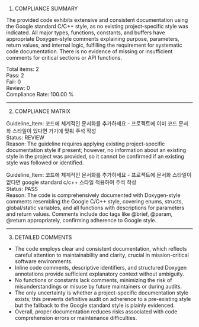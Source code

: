 1) COMPLIANCE SUMMARY

The provided code exhibits extensive and consistent documentation using the Google standard C/C++ style, as no existing project-specific style was indicated. All major types, functions, constants, and buffers have appropriate Doxygen-style comments explaining purpose, parameters, return values, and internal logic, fulfilling the requirement for systematic code documentation. There is no evidence of missing or insufficient comments for critical sections or API functions.

Total items: 2  
Pass: 2  
Fail: 0  
Review: 0  
Compliance Rate: 100.00 %

---

2) COMPLIANCE MATRIX

Guideline_Item: 코드에 체계적인 문서화를 추가하세요 - 프로젝트에 이미 코드 문서화 스타일이 있다면 거기에 맞춰 주석 작성  
Status: REVIEW  
Reason: The guideline requires applying existing project-specific documentation style if present; however, no information about an existing style in the project was provided, so it cannot be confirmed if an existing style was followed or identified.

Guideline_Item: 코드에 체계적인 문서화를 추가하세요 - 프로젝트에 문서화 스타일이 없다면 google standard c/c++ 스타일 적용하여 주석 작성  
Status: PASS  
Reason: The code is comprehensively documented with Doxygen-style comments resembling the Google C/C++ style, covering enums, structs, global/static variables, and all functions with descriptions for parameters and return values. Comments include doc tags like @brief, @param, @return appropriately, confirming adherence to Google style.

---

3) DETAILED COMMENTS

- The code employs clear and consistent documentation, which reflects careful attention to maintainability and clarity, crucial in mission-critical software environments.  
- Inline code comments, descriptive identifiers, and structured Doxygen annotations provide sufficient explanatory context without ambiguity.  
- No functions or constants lack comments, minimizing the risk of misunderstandings or misuse by future maintainers or during audits.  
- The only uncertainty is whether a project-specific documentation style exists; this prevents definitive audit on adherence to a pre-existing style but the fallback to the Google standard style is plainly evidenced.  
- Overall, proper documentation reduces risks associated with code comprehension errors or maintenance difficulties.